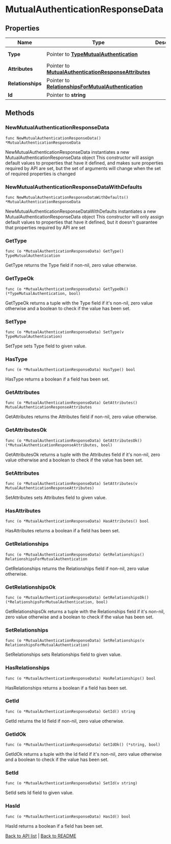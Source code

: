 # MutualAuthenticationResponseData

## Properties

Name | Type | Description | Notes
------------ | ------------- | ------------- | -------------
**Type** | Pointer to [**TypeMutualAuthentication**](TypeMutualAuthentication.md) |  | [optional] [default to TYPEMUTUALAUTHENTICATION_MUTUAL_AUTHENTICATION]
**Attributes** | Pointer to [**MutualAuthenticationResponseAttributes**](MutualAuthenticationResponseAttributes.md) |  | [optional] 
**Relationships** | Pointer to [**RelationshipsForMutualAuthentication**](RelationshipsForMutualAuthentication.md) |  | [optional] 
**Id** | Pointer to **string** |  | [optional] [readonly] 

## Methods

### NewMutualAuthenticationResponseData

`func NewMutualAuthenticationResponseData() *MutualAuthenticationResponseData`

NewMutualAuthenticationResponseData instantiates a new MutualAuthenticationResponseData object
This constructor will assign default values to properties that have it defined,
and makes sure properties required by API are set, but the set of arguments
will change when the set of required properties is changed

### NewMutualAuthenticationResponseDataWithDefaults

`func NewMutualAuthenticationResponseDataWithDefaults() *MutualAuthenticationResponseData`

NewMutualAuthenticationResponseDataWithDefaults instantiates a new MutualAuthenticationResponseData object
This constructor will only assign default values to properties that have it defined,
but it doesn't guarantee that properties required by API are set

### GetType

`func (o *MutualAuthenticationResponseData) GetType() TypeMutualAuthentication`

GetType returns the Type field if non-nil, zero value otherwise.

### GetTypeOk

`func (o *MutualAuthenticationResponseData) GetTypeOk() (*TypeMutualAuthentication, bool)`

GetTypeOk returns a tuple with the Type field if it's non-nil, zero value otherwise
and a boolean to check if the value has been set.

### SetType

`func (o *MutualAuthenticationResponseData) SetType(v TypeMutualAuthentication)`

SetType sets Type field to given value.

### HasType

`func (o *MutualAuthenticationResponseData) HasType() bool`

HasType returns a boolean if a field has been set.

### GetAttributes

`func (o *MutualAuthenticationResponseData) GetAttributes() MutualAuthenticationResponseAttributes`

GetAttributes returns the Attributes field if non-nil, zero value otherwise.

### GetAttributesOk

`func (o *MutualAuthenticationResponseData) GetAttributesOk() (*MutualAuthenticationResponseAttributes, bool)`

GetAttributesOk returns a tuple with the Attributes field if it's non-nil, zero value otherwise
and a boolean to check if the value has been set.

### SetAttributes

`func (o *MutualAuthenticationResponseData) SetAttributes(v MutualAuthenticationResponseAttributes)`

SetAttributes sets Attributes field to given value.

### HasAttributes

`func (o *MutualAuthenticationResponseData) HasAttributes() bool`

HasAttributes returns a boolean if a field has been set.

### GetRelationships

`func (o *MutualAuthenticationResponseData) GetRelationships() RelationshipsForMutualAuthentication`

GetRelationships returns the Relationships field if non-nil, zero value otherwise.

### GetRelationshipsOk

`func (o *MutualAuthenticationResponseData) GetRelationshipsOk() (*RelationshipsForMutualAuthentication, bool)`

GetRelationshipsOk returns a tuple with the Relationships field if it's non-nil, zero value otherwise
and a boolean to check if the value has been set.

### SetRelationships

`func (o *MutualAuthenticationResponseData) SetRelationships(v RelationshipsForMutualAuthentication)`

SetRelationships sets Relationships field to given value.

### HasRelationships

`func (o *MutualAuthenticationResponseData) HasRelationships() bool`

HasRelationships returns a boolean if a field has been set.

### GetId

`func (o *MutualAuthenticationResponseData) GetId() string`

GetId returns the Id field if non-nil, zero value otherwise.

### GetIdOk

`func (o *MutualAuthenticationResponseData) GetIdOk() (*string, bool)`

GetIdOk returns a tuple with the Id field if it's non-nil, zero value otherwise
and a boolean to check if the value has been set.

### SetId

`func (o *MutualAuthenticationResponseData) SetId(v string)`

SetId sets Id field to given value.

### HasId

`func (o *MutualAuthenticationResponseData) HasId() bool`

HasId returns a boolean if a field has been set.


[Back to API list](../README.md#documentation-for-api-endpoints) | [Back to README](../README.md)


